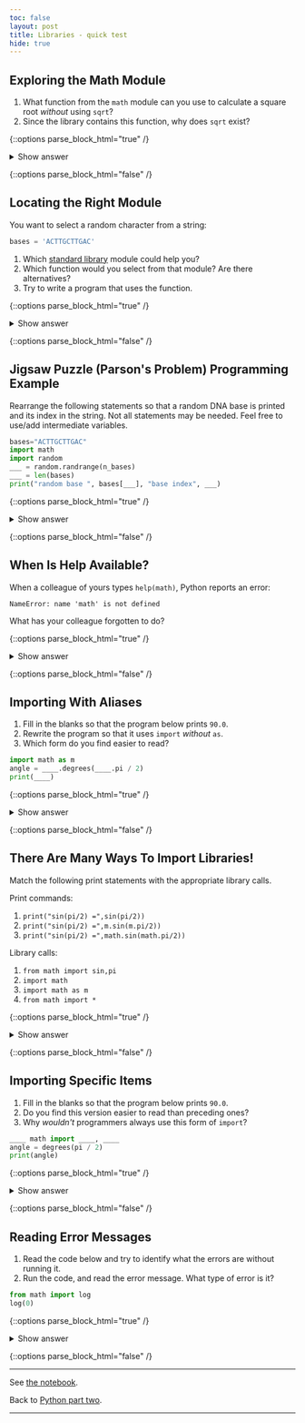 ```yaml
---
toc: false
layout: post
title: Libraries - quick test
hide: true
---
```


## Exploring the Math Module

1. What function from the `math` module can you use to calculate a square root
    *without* using `sqrt`?
2. Since the library contains this function, why does `sqrt` exist?

{::options parse_block_html="true" /}
<details>
  <summary markdown="span">Show answer</summary>

1. Using `help(math)` we see that we've got `pow(x,y)` in addition to `sqrt(x)`,
so we could use `pow(x, 0.5)` to find a square root.  
2. The `sqrt(x)` function is arguably more readable than `pow(x, 0.5)` when
implementing equations. Readability is a cornerstone of good programming, so it
makes sense to provide a special function for this specific common case.

Also, the design of Python's `math` library has its origin in the C standard,
which includes both `sqrt(x)` and `pow(x,y)`, so a little bit of the history
of programming is showing in Python's function names.  

</details>

{::options parse_block_html="false" /}

## Locating the Right Module

You want to select a random character from a string:

~~~python
bases = 'ACTTGCTTGAC'
~~~


1. Which [standard library][stdlib] module could help you?
2. Which function would you select from that module? Are there alternatives?
3. Try to write a program that uses the function.

{::options parse_block_html="true" /}
<details>
<summary markdown="span">Show answer</summary>

The [random module](randommod) seems like it could help you.

The string has 11 characters, each having a positional index from 0 to 10.
You could use `random.randrange` function (or the alias `random.randint`
if you find that easier to remember) to get a random integer between 0 and
10, and then pick out the character at that position:

~~~python
from random import randrange

random_index = randrange(len(bases))
print(bases[random_index])
~~~


or more compactly:

~~~python
from random import randrange

print(bases[randrange(len(bases))])
~~~


Perhaps you found the `random.sample` function? It allows for slightly
less typing:

~~~python
from random import sample

print(sample(bases, 1)[0])
~~~


Note that this function returns a list of values. We will learn about
lists in episode 11.

There's also other functions you could use, but with more convoluted
code as a result.

</details>

{::options parse_block_html="false" /}


## Jigsaw Puzzle (Parson's Problem) Programming Example

Rearrange the following statements so that a random
DNA base is printed and its index in the string.  Not all statements may be needed.  Feel free to use/add
intermediate variables.

~~~python
bases="ACTTGCTTGAC"
import math
import random
___ = random.randrange(n_bases)
___ = len(bases)
print("random base ", bases[___], "base index", ___)
~~~


{::options parse_block_html="true" /}
<details>
  <summary markdown="span">Show answer</summary>

~~~python
import math 
import random
bases = "ACTTGCTTGAC" 
n_bases = len(bases)
idx = random.randrange(n_bases)
print("random base", bases[idx], "base index", idx)
~~~

</details>

{::options parse_block_html="false" /}

## When Is Help Available?

When a colleague of yours types `help(math)`,
Python reports an error:

~~~output
NameError: name 'math' is not defined
~~~

What has your colleague forgotten to do?

{::options parse_block_html="true" /}
<details>
  <summary markdown="span">Show answer</summary>

Importing the math module (`import math`)

</details>

{::options parse_block_html="false" /}

## Importing With Aliases

1. Fill in the blanks so that the program below prints `90.0`.
2. Rewrite the program so that it uses `import` *without* `as`.
3. Which form do you find easier to read?

~~~python
import math as m
angle = ____.degrees(____.pi / 2)
print(____)
~~~


{::options parse_block_html="true" /}
<details>
  <summary markdown="span">Show answer</summary>

~~~python
import math as m
angle = m.degrees(m.pi / 2)
print(angle)
~~~

can bewritten as

~~~python
import math
angle = math.degrees(math.pi / 2)
print(angle)
~~~

Since you just wrote the code and are familiar with it, you might actually
find the first version easier to read. But when trying to read a huge piece
of code written by someone else, or when getting back to your own huge piece
of code after several months, non-abbreviated names are often easier, except
where there are clear abbreviation conventions.

</details>

{::options parse_block_html="false" /}
 

## There Are Many Ways To Import Libraries!

Match the following print statements with the appropriate library calls.

Print commands:

1. `print("sin(pi/2) =",sin(pi/2))`
2. `print("sin(pi/2) =",m.sin(m.pi/2))`
3. `print("sin(pi/2) =",math.sin(math.pi/2))`

Library calls:

1. `from math import sin,pi`
2. `import math`
3. `import math as m`
4. `from math import *`

{::options parse_block_html="true" /}
<details>
  <summary markdown="span">Show answer</summary>

1. Library calls 1 and 4. In order to directly refer to `sin` and `pi` without
the library name as prefix, you need to use the `from ... import ...`
statement. Whereas library call 1 specifically imports the two functions
`sin` and `pi`, library call 4 imports all functions in the `math` module.
2. Library call 3. Here `sin` and `pi` are referred to with a shortened library
name `m` instead of `math`. Library call 3 does exactly that using the
`import ... as ...` syntax - it creates an alias for `math` in the form of
the shortened name `m`.
3. Library call 2. Here `sin` and `pi` are referred to with the regular library
name `math`, so the regular `import ...` call suffices.

</details>

{::options parse_block_html="false" /}


## Importing Specific Items

1. Fill in the blanks so that the program below prints `90.0`.  
2. Do you find this version easier to read than preceding ones?  
3. Why *wouldn't* programmers always use this form of `import`?  

~~~python
____ math import ____, ____
angle = degrees(pi / 2)
print(angle)
~~~

{::options parse_block_html="true" /}
<details>
  <summary markdown="span">Show answer</summary>
 
~~~python
from math import degrees, pi
angle = degrees(pi / 2)
print(angle)
~~~
 
Most likely you find this version easier to read since it's less dense.
The main reason not to use this form of import is to avoid name clashes.
For instance, you wouldn't import `degrees` this way if you also wanted to
use the name `degrees` for a variable or function of your own. Or if you
were to also import a function named `degrees` from another library.

</details>

{::options parse_block_html="false" /}

## Reading Error Messages

1. Read the code below and try to identify what the errors are without running it.  
2. Run the code, and read the error message. What type of error is it?  

 ~~~python
 from math import log
 log(0)
 ~~~


{::options parse_block_html="true" /}
<details>
  <summary markdown="span">Show answer</summary>
 
1. The logarithm of `x` is only defined for `x  0`, so 0 is outside the
     domain of the function.
2. You get an error of type "ValueError", indicating that the function
     received an inappropriate argument value. The additional message
     "math domain error" makes it clearer what the problem is.

</details>

{::options parse_block_html="false" /}

[pypi]: https://pypi.python.org/pypi/
[stdlib]: https://docs.python.org/3/library/
[randommod]: https://docs.python.org/3/library/random.html








---

See [the notebook](https://nu-cem.github.io/CompPhys/2021/08/02/Libraries.html).

Back to [Python part two](https://nu-cem.github.io/CompPhys/2021/08/02/Python_basics_two.html).

---